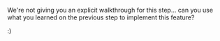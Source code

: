 We're not giving you an explicit walkthrough for this step... can you use what you learned on the previous step to implement this feature?

:)